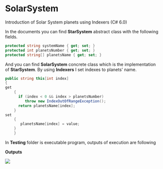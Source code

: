 # SolarSystem
Introduction of Solar System planets using Indexers (C# 6.0) 

In the documents you can find **StarSystem** abstract class with the following fields.

```C#
protected string systemName { get; set; }
protected int planetsNumber { get; set; }
protected string[] planetsName { get; set; }
```
And you can find **SolarSystem** concrete class which is the implementation of **StarSystem**.
By using **Indexers** I set indexes to planets' name.

```C#
public string this[int index]
{
get
    {
      if (index < 0 && index > planetsNumber)
         throw new IndexOutOfRangeException();
      return planetsName[index];
    }
set
    {
       planetsName[index] = value;
    }
    }
 ```
 In **Testing** folder is executable program, outputs of execution are following
 
 **Outputs**
 
  <img src="https://cloud.githubusercontent.com/assets/24455176/21983514/2132d82c-dc0b-11e6-9af1-128ea710fccc.jpg"  /> 



        

